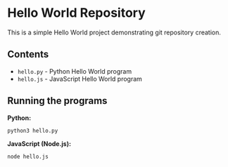 # Hello World Repository

This is a simple Hello World project demonstrating git repository creation.

## Contents
- `hello.py` - Python Hello World program
- `hello.js` - JavaScript Hello World program

## Running the programs

**Python:**
```bash
python3 hello.py
```

**JavaScript (Node.js):**
```bash
node hello.js
```
